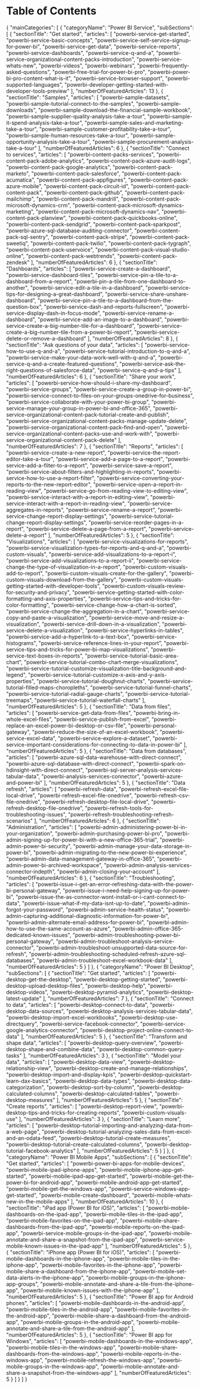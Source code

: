 <properties
   pageTitle="Table of Contents"
   description="Table of Contents"
   services="powerbi"
   documentationCenter=""
   authors="bewillia"
   manager="mblythe"
   editor=""
   tags=""/>

<tags
   ms.service="powerbi"
   ms.devlang="NA"
   ms.topic="article"
   ms.tgt_pltfrm="NA"
   ms.workload="powerbi"
   ms.date="11/02/2015"
   ms.author="bewillia"/>

<!---
This file contains the table of contents structure in JSON format.  

Note to localization team:
Only the categoryName and sectionTitle fields should be translated.  The articles field should not be modified during localization.
-->

# Table of Contents

{
  "mainCategories": [
    {
      "categoryName": "Power BI Service",
      "subSections": [
        {
          "sectionTitle": "Get started",
          "articles": [
            "powerbi-service-get-started",
            "powerbi-service-basic-concepts",
            "powerbi-service-self-service-signup-for-power-bi",
            "powerbi-service-get-data",
            "powerbi-service-reports",
            "powerbi-service-dashboards",
            "powerbi-service-q-and-a",
            "powerbi-service-organizational-content-packs-introduction",
            "powerbi-service-whats-new",
			"powerbi-videos",
            "powerbi-webinars",
            "powerbi-frequently-asked-questions",
            "powerbi-free-trial-for-power-bi-pro",
            "powerbi-power-bi-pro-content-what-is-it",
            "powerbi-service-browser-support",
            "powerbi-supported-languages",
            "powerbi-developer-getting-started-with-developer-tools-preview"
          ],
          "numberOfFeaturedArticles": 13
        },
        {
          "sectionTitle": "Samples",
          "articles": [
            "powerbi-sample-datasets",
			"powerbi-sample-tutorial-connect-to-the-samples",
            "powerbi-sample-downloads",
			"powerbi-sample-download-the-financial-sample-workbook",
            "powerbi-sample-supplier-quality-analysis-take-a-tour",
            "powerbi-sample-it-spend-analysis-take-a-tour",
            "powerbi-sample-sales-and-marketing-take-a-tour",
            "powerbi-sample-customer-profitability-take-a-tour",
            "powerbi-sample-human-resources-take-a-tour",
            "powerbi-sample-opportunity-analysis-take-a-tour",
            "powerbi-sample-procurement-analysis-take-a-tour"
          ],
          "numberOfFeaturedArticles": 6
        },
        {
          "sectionTitle": "Connect to services",
          "articles": [
            "powerbi-content-packs-services",
            "powerbi-content-pack-adobe-analytics",
            "powerbi-content-pack-azure-audit-logs",
            "powerbi-content-pack-google-analytics",
            "powerbi-content-pack-marketo",
            "powerbi-content-pack-salesforce",
            "powerbi-content-pack-acumatica",
            "powerbi-content-pack-appfigures",
            "powerbi-content-pack-azure-mobile",
            "powerbi-content-pack-circuit-id",
            "powerbi-content-pack-content-pack",
            "powerbi-content-pack-github",
            "powerbi-content-pack-mailchimp",
            "powerbi-content-pack-mandrill",
            "powerbi-content-pack-microsoft-dynamics-crm",
            "powerbi-content-pack-microsoft-dynamics-marketing",
            "powerbi-content-pack-microsoft-dynamics-nav",
			"powerbi-content-pack-planview",
            "powerbi-content-pack-quickbooks-online",
            "powerbi-content-pack-sendgrid",
			"powerbi-content-pack-sparkpost",
            "powerbi-azure-sql-database-auditing-connector",
            "powerbi-content-pack-sql-sentry",
            "powerbi-content-pack-stripe",
            "powerbi-content-pack-sweetiq",
            "powerbi-content-pack-twilio",
            "powerbi-content-pack-tygraph",
            "powerbi-content-pack-uservoice",
            "powerbi-content-pack-visual-studio-online",
            "powerbi-content-pack-webtrends",
            "powerbi-content-pack-zendesk"
          ],
          "numberOfFeaturedArticles": 6
        },
        {
          "sectionTitle": "Dashboards",
          "articles": [
                  "powerbi-service-create-a-dashboard",
                  "powerbi-service-dashboard-tiles",
                  "powerbi-service-pin-a-tile-to-a-dashboard-from-a-report",
                  "powerbi-pin-a-tile-from-one-dashboard-to-another",
                  "powerbi-service-edit-a-tile-in-a-dashboard",
                  "powerbi-service-tips-for-designing-a-great-dashboard",
                  "powerbi-service-share-unshare-dashboard",
                  "powerbi-service-pin-a-tile-to-a-dashboard-from-the-question-box",
                  "powerbi-service-dash-and-reports-fullscreen",
                  "powerbi-service-display-dash-in-focus-mode",
                  "powerbi-service-rename-a-dashboard",
                  "powerbi-service-add-an-image-to-a-dashboard",
                  "powerbi-service-create-a-big-number-tile-for-a-dashboard",
                  "powerbi-service-create-a-big-number-tile-from-a-power-bi-report",
                  "powerbi-service-delete-or-remove-a-dashboard"
          ],
          "numberOfFeaturedArticles": 8
        },
        {
          "sectionTitle": "Ask questions of your data",
          "articles": [
            "powerbi-service-how-to-use-q-and-a",
            "powerbi-service-tutorial-introduction-to-q-and-a",
            "powerbi-service-make-your-data-work-well-with-q-and-a",
            "powerbi-service-q-and-a-create-featured-questions",
            "powerbi-service-ask-the-right-questions-of-salesforce-data",
            "powerbi-service-q-and-a-tips"
          ],
          "numberOfFeaturedArticles": 6
        },
        {
          "sectionTitle": "Share your work",
          "articles": [
            "powerbi-service-how-should-i-share-my-dashboard",
            "powerbi-service-groups",
            "powerbi-service-create-a-group-in-power-bi",
            "powerbi-service-connect-to-files-on-your-groups-onedrive-for-business",
            "powerbi-service-collaborate-with-your-power-bi-group",
            "powerbi-service-manage-your-group-in-power-bi-and-office-365",
            "powerbi-service-organizational-content-pack-tutorial-create-and-publish",
            "powerbi-service-organizational-content-packs-manage-update-delete",
            "powerbi-service-organizational-content-pack-find-and-open",
            "powerbi-service-organizational-content-packs-use-and-work-with",
            "powerbi-service-organizational-content-pack-delete"
          ],
          "numberOfFeaturedArticles": 7
        },
        {
          "sectionTitle": "Reports",
          "articles": [
            "powerbi-service-create-a-new-report",
            "powerbi-service-the-report-editor-take-a-tour",
            "powerbi-service-add-a-page-to-a-report",
            "powerbi-service-add-a-filter-to-a-report",
            "powerbi-service-save-a-report",
            "powerbi-service-about-filters-and-highlighting-in-reports",
            "powerbi-service-how-to-use-a-report-filter",
            "powerbi-service-converting-your-reports-to-the-new-report-editor",
            "powerbi-service-open-a-report-in-reading-view",
            "powerbi-service-go-from-reading-view-to-editing-view",
            "powerbi-service-interact-with-a-report-in-editing-view",
            "powerbi-service-interact-with-a-report-in-reading-view",
            "powerbi-service-aggregates-in-reports",
            "powerbi-service-rename-a-report",
            "powerbi-service-change-report-display-settings",
            "powerbi-service-tutorial-change-report-display-settings",
            "powerbi-service-reorder-pages-in-a-report",
            "powerbi-service-delete-a-page-from-a-report",
            "powerbi-service-delete-a-report"
          ],
          "numberOfFeaturedArticles": 5
        },
        {
          "sectionTitle": "Visualizations",
          "articles": [
            "powerbi-service-visualizations-for-reports",
            "powerbi-service-visualization-types-for-reports-and-q-and-a",
			"powerbi-custom-visuals",
            "powerbi-service-add-visualizations-to-a-report-i",
            "powerbi-service-add-visualizations-to-a-report-ii",
            "powerbi-service-change-the-type-of-visualization-in-a-report",
            "powerbi-custom-visuals-add-to-report",
            "powerbi-custom-visuals-create-for-the-gallery",
            "powerbi-custom-visuals-download-from-the-gallery",
            "powerbi-custom-visuals-getting-started-with-developer-tools",
            "powerbi-custom-visuals-review-for-security-and-privacy",
			"powerbi-service-getting-started-with-color-formatting-and-axis-properties",
			"powerbi-service-tips-and-tricks-for-color-formatting",
            "powerbi-service-change-how-a-chart-is-sorted",
            "powerbi-service-change-the-aggregation-in-a-chart",
            "powerbi-service-copy-and-paste-a-visualization",
            "powerbi-service-move-and-resize-a-visualization",
            "powerbi-service-drill-down-in-a-visualization",
            "powerbi-service-delete-a-visualization",
            "powerbi-service-hyperlinks-in-tables",
            "powerbi-service-add-a-hyperlink-to-a-text-box",
            "powerbi-service-histograms",
            "powerbi-service-reference-lines-in-your-report",
            "powerbi-service-tips-and-tricks-for-power-bi-map-visualizations",
            "powerbi-service-text-boxes-in-reports",
            "powerbi-service-tutorial-basic-area-chart",
            "powerbi-service-tutorial-combo-chart-merge-visualizations",
            "powerbi-service-tutorial-customize-visualization-title-background-and-legend",
            "powerbi-service-tutorial-customize-x-axis-and-y-axis-properties",
            "powerbi-service-tutorial-doughnut-charts",
            "powerbi-service-tutorial-filled-maps-choropleths",
            "powerbi-service-tutorial-funnel-charts",
            "powerbi-service-tutorial-radial-gauge-charts",
            "powerbi-service-tutorial-treemaps",
            "powerbi-service-tutorial-waterfall-charts"
          ],
          "numberOfFeaturedArticles": 5
        },
        {
          "sectionTitle": "Data from files",
          "articles": [
            "powerbi-service-get-data-from-files",
            "powerbi-bring-in-whole-excel-files",
            "powerbi-service-publish-from-excel",
            "powerbi-replace-an-excel-power-bi-desktop-or-csv-file",
            "powerbi-personal-gateway",
            "powerbi-reduce-the-size-of-an-excel-workbook",
            "powerbi-service-excel-data",
            "powerbi-service-explore-a-dataset",
            "powerbi-service-important-considerations-for-connecting-to-data-in-power-bi"
          ],
          "numberOfFeaturedArticles": 5
        },
        {
          "sectionTitle": "Data from databases",
          "articles": [
            "powerbi-azure-sql-data-warehouse-with-direct-connect",
            "powerbi-azure-sql-database-with-direct-connect",
            "powerbi-spark-on-hdinsight-with-direct-connect",
            "powerbi-sql-server-analysis-services-tabular-data",
            "powerbi-analysis-services-connector",
            "powerbi-azure-and-power-bi"
          ],
          "numberOfFeaturedArticles": 5
        },
        {
          "sectionTitle": "Data refresh",
          "articles": [
                  "powerbi-refresh-data",
                  "powerbi-refresh-excel-file-local-drive",
                  "powerbi-refresh-excel-file-onedrive",
                  "powerbi-refresh-csv-file-onedrive",
                  "powerbi-refresh-desktop-file-local-drive",
                  "powerbi-refresh-desktop-file-onedrive",
                  "powerbi-refresh-tools-for-troubleshooting-issues",
                  "powerbi-refresh-troubleshooting-refresh-scenarios"
          ],
          "numberOfFeaturedArticles": 6
        },
        {
          "sectionTitle": "Administration",
          "articles": [
            "powerbi-admin-administering-power-bi-in-your-organization",
            "powerbi-admin-purchasing-power-bi-pro",
            "powerbi-admin-signing-up-for-power-bi-with-a-new-office-365-trial",
            "powerbi-admin-power-bi-security",
            "powerbi-admin-manage-your-data-storage-in-power-bi",
            "powerbi-admin-migrating-to-the-new-power-bi-experience",
            "powerbi-admin-data-management-gateway-in-office-365",
            "powerbi-admin-power-bi-archived-workspace",
            "powerbi-admin-analysis-services-connector-indepth",
            "powerbi-admin-closing-your-account"
          ],
          "numberOfFeaturedArticles": 6
        },
        		{
          "sectionTitle": "Troubleshooting",
          "articles": [
			      "powerbi-issue-i-get-an-error-refreshing-data-with-the-power-bi-personal-gateway",
			      "powerbi-issue-i-need-help-signing-up-for-power-bi",
			      "powerbi-issue-the-as-connector-wont-install-or-i-cant-connect-to-data",
			      "powerbi-issue-what-if-my-data-isnt-up-to-date",
			      "powerbi-admin-forgot-your-password",
			      "powerbi-admin-service-health-status",
			      "powerbi-admin-capturing-additional-diagnostic-information-for-power-bi",
			      "powerbi-admin-alternate-email-address-for-power-bi",
			      "powerbi-admin-how-to-use-the-same-account-as-azure",
			      "powerbi-admin-office-365-dedicated-known-issues",
			      "powerbi-admin-troubleshooting-power-bi-personal-gateway",
			      "powerbi-admin-troubleshoot-analysis-service-connector",
			      "powerbi-admin-troubleshoot-unsupported-data-source-for-refresh",
			      "powerbi-admin-troubleshooting-scheduled-refresh-azure-sql-databases",
			      "powerbi-admin-troubleshoot-excel-workbook-data"
          ],
          "numberOfFeaturedArticles": 5
        }
      ]
    },
    {
      "categoryName": "Power BI Desktop",
      "subSections": [
        {
          "sectionTitle": "Get started",
          "articles": [
			      "powerbi-desktop-get-the-desktop",
			      "powerbi-desktop-getting-started",
			      "powerbi-desktop-upload-desktop-files",
			      "powerbi-desktop-help",
			      "powerbi-desktop-videos",
			      "powerbi-desktop-pyramid-analytics",
			      "powerbi-desktop-latest-update"
          ],
          "numberOfFeaturedArticles": 7
        },
        {
          "sectionTitle": "Connect to data",
          "articles": [
            "powerbi-desktop-connect-to-data",
            "powerbi-desktop-data-sources",
            "powerbi-desktop-analysis-services-tabular-data",
            "powerbi-desktop-import-excel-workbooks",
			"powerbi-desktop-use-directquery",
            "powerbi-service-facebook-connector",
            "powerbi-service-google-analytics-connector",
            "powerbi-desktop-project-online-connect-to-data"
          ],
          "numberOfFeaturedArticles": 5
        },
        {
          "sectionTitle": "Transform and shape data",
          "articles": [
            "powerbi-desktop-query-overview",
            "powerbi-desktop-shape-and-combine-data",
            "powerbi-desktop-common-query-tasks"
          ],
          "numberOfFeaturedArticles": 3
        },
        {
          "sectionTitle": "Model your data",
          "articles": [
			      "powerbi-desktop-data-view",
			      "powerbi-desktop-relationship-view",
			      "powerbi-desktop-create-and-manage-relationships",
				  "powerbi-desktop-import-and-display-kpis",
			      "powerbi-desktop-quickstart-learn-dax-basics",
			      "powerbi-desktop-data-types",
			      "powerbi-desktop-data-categorization",
			      "powerbi-desktop-sort-by-column",
			      "powerbi-desktop-calculated-columns",
			      "powerbi-desktop-calculated-tables",
			      "powerbi-desktop-measures"
          ],
          "numberOfFeaturedArticles": 5
        },
        {
          "sectionTitle": "Create reports",
          "articles": [
            "powerbi-desktop-report-view",
            "powerbi-desktop-tips-and-tricks-for-creating-reports",
            "powerbi-custom-visuals-use"
          ],
          "numberOfFeaturedArticles": 3
        },
        {
          "sectionTitle": "Learn more",
          "articles": [
			      "powerbi-desktop-tutorial-importing-and-analyzing-data-from-a-web-page",
			      "powerbi-desktop-tutorial-analyzing-sales-data-from-excel-and-an-odata-feed",
			      "powerbi-desktop-tutorial-create-measures",
			      "powerbi-desktop-tutorial-create-calculated-columns",
			      "powerbi-desktop-tutorial-facebook-analytics"
          ],
          "numberOfFeaturedArticles": 5
        }
      ]
    },
    {
      "categoryName": "Power BI Mobile Apps",
      "subSections": [
        {
          "sectionTitle": "Get started",
          "articles": [
			      "powerbi-power-bi-apps-for-mobile-devices",
			      "powerbi-mobile-ipad-iphone-apps",
			      "powerbi-mobile-iphone-app-get-started",
			      "powerbi-mobile-ipad-app-get-started",
			      "powerbi-mobile-get-the-power-bi-for-android-app",
			      "powerbi-mobile-android-app-get-started",
			      "powerbi-mobile-get-the-windows-app",
			      "powerbi-service-windows-app-get-started",
				  "powerbi-mobile-create-dashboard",
			      "powerbi-mobile-whats-new-in-the-mobile-apps"
          ],
          "numberOfFeaturedArticles": 10
        },
        {
          "sectionTitle": "iPad app (Power BI for iOS)",
          "articles": [
            "powerbi-mobile-dashboards-on-the-ipad-app",
            "powerbi-mobile-tiles-in-the-ipad-app",
            "powerbi-mobile-favorites-on-the-ipad-app",
            "powerbi-mobile-share-dashboards-from-the-ipad-app",
            "powerbi-mobile-reports-on-the-ipad-app",
            "powerbi-service-mobile-groups-in-the-ipad-app",
            "powerbi-mobile-annotate-and-share-a-snapshot-from-the-ipad-app",
            "powerbi-service-mobile-known-issues-in-the-ipad-app"
          ],
          "numberOfFeaturedArticles": 5
        },
        {
          "sectionTitle": "iPhone app (Power BI for iOS)",
          "articles": [
            "powerbi-mobile-dashboards-in-the-iphone-app",
            "powerbi-mobile-tiles-in-the-iphone-app",
            "powerbi-mobile-favorites-in-the-iphone-app",
            "powerbi-mobile-share-a-dashboard-from-the-iphone-app",
            "powerbi-mobile-set-data-alerts-in-the-iphone-app",
            "powerbi-mobile-groups-in-the-iphone-app-groups",
            "powerbi-mobile-annotate-and-share-a-tile-from-the-iphone-app",
            "powerbi-mobile-known-issues-with-the-iphone-app"
          ],
          "numberOfFeaturedArticles": 5
        },
        {
          "sectionTitle": "Power BI app for Android phones",
          "articles": [
            "powerbi-mobile-dashboards-in-the-android-app",
            "powerbi-mobile-tiles-in-the-android-app",
            "powerbi-mobile-favorites-in-the-android-app",
            "powerbi-mobile-share-a-dashboard-from-the-android-app",
            "powerbi-mobile-groups-in-the-android-app",
            "powerbi-mobile-annotate-and-share-a-tile-from-the-android-app"
          ],
          "numberOfFeaturedArticles": 5
        },
        {
          "sectionTitle": "Power BI app for Windows",
          "articles": [
            "powerbi-mobile-dashboards-in-the-windows-app",
            "powerbi-mobile-tiles-in-the-windows-app",
            "powerbi-mobile-share-dashboards-from-the-windows-app",
            "powerbi-mobile-reports-in-the-windows-app",
            "powerbi-mobile-refresh-the-windows-app",
            "powerbi-mobile-groups-in-the-windows-app",
            "powerbi-mobile-annotate-and-share-a-snapshot-from-the-windows-app"
          ],
          "numberOfFeaturedArticles": 5
        }
      ]
    }
  ]
}
